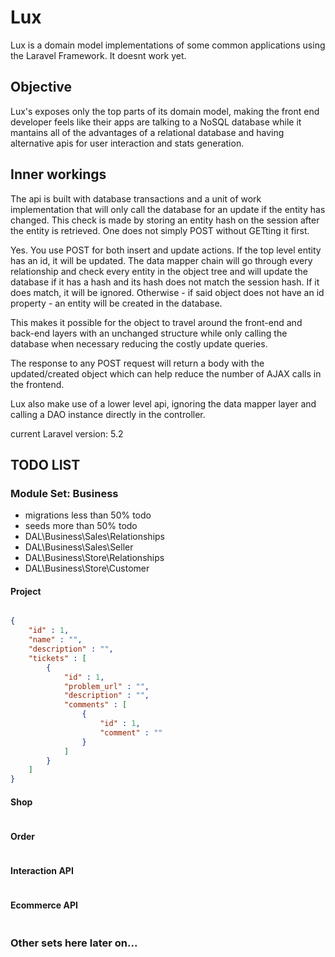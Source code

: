 # Lux

Lux is a domain model implementations of some common applications using the Laravel Framework. It doesnt work yet.

## Objective

Lux's exposes only the top parts of its domain model, making the front end developer feels like their apps are talking to a NoSQL database while it mantains all of the advantages of a relational database and having alternative apis for user interaction and stats generation.

## Inner workings

The api is built with database transactions and a unit of work implementation that will only call the database for an update if the entity has changed. This check is made by storing an entity hash on the session after the entity is retrieved. One does not simply POST without GETting it first. 

Yes. You use POST for both insert and update actions. If the top level entity has an id, it will be updated. The data mapper chain will go through every relationship and check every entity in the object tree and will update the database if it has a hash and its hash does not match the session hash. If it does match, it will be ignored. Otherwise - if said object does not have an id property - an entity will be created in the database.

This makes it possible for the object to travel around the front-end and back-end layers with an unchanged structure while only calling the database when necessary reducing the costly update queries.

The response to any POST request will return a body with the updated/created object which can help reduce the number of AJAX calls in the frontend.

Lux also make use of a lower level api, ignoring the data mapper layer and calling a DAO instance directly in the controller.

current Laravel version: 5.2

## TODO LIST

### Module Set: Business

* migrations less than 50% todo
* seeds more than 50% todo
* DAL\Business\Sales\Relationships
* DAL\Business\Sales\Seller
* DAL\Business\Store\Relationships
* DAL\Business\Store\Customer

#### Project

```json

{
    "id" : 1,
    "name" : "",
    "description" : "",
    "tickets" : [
        {
            "id" : 1,
            "problem_url" : "",
            "description" : "",
            "comments" : [
                {
                    "id" : 1,
                    "comment" : ""
                }
            ]
        }
    ]
}

```

#### Shop

```json

```

#### Order

```json

```

#### Interaction API

```json

```

#### Ecommerce API

```json

```

### Other sets here later on...

